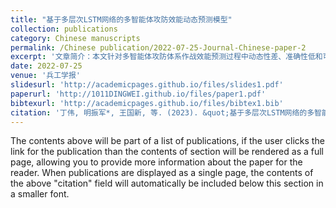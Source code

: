 ```yaml
---
title: "基于多层次LSTM网络的多智能体攻防效能动态预测模型"
collection: publications
category: Chinese manuscripts
permalink: /Chinese publication/2022-07-25-Journal-Chinese-paper-2
excerpt: '文章简介：本文针对多智能体攻防体系作战效能预测过程中动态性差、准确性低和可解释性弱的问题，构建了一种基于多层次长短时记忆LSTM神经网络的多智能体攻防效能动态预测模型。'
date: 2022-07-25
venue: '兵工学报'
slidesurl: 'http://academicpages.github.io/files/slides1.pdf'
paperurl: 'http://1011DINGWEI.github.io/files/paper1.pdf'
bibtexurl: 'http://academicpages.github.io/files/bibtex1.bib'
citation: '丁伟, 明振军*, 王国新, 等. (2023). &quot;基于多层次LSTM网络的多智能体攻防效能动态预测模型.&quot; <i>兵工学报</i>. 44(01): 176-192.'
---
```

The contents above will be part of a list of publications, if the user clicks the link for the publication than the contents of section will be rendered as a full page, allowing you to provide more information about the paper for the reader. When publications are displayed as a single page, the contents of the above "citation" field will automatically be included below this section in a smaller font.

